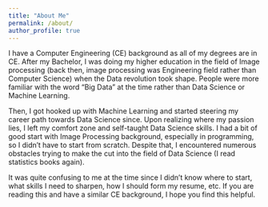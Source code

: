 ```yaml
---
title: "About Me"
permalink: /about/
author_profile: true
---
```


I have a Computer Engineering (CE) background as all of my degrees are in CE. After my Bachelor, I was doing my higher education in the field of Image processing (back then, image processing was Engineering field rather than Computer Science) when the Data revolution took shape. People were more familiar with the word “Big Data” at the time rather than Data Science or Machine Learning. 

Then, I got hooked up with Machine Learning and started steering my career path towards Data Science since. Upon realizing where my passion lies, I left my comfort zone and self-taught Data Science skills. I had a bit of good start with Image Processing background, especially in programming, so I didn’t have to start from scratch. Despite that, I encountered numerous obstacles trying to make the cut into the field of Data Science (I read statistics books again).

It was quite confusing to me at the time since I didn’t know where to start, what skills I need to sharpen, how I should form my resume, etc. If you are reading this and have a similar CE background, I hope you find this helpful.